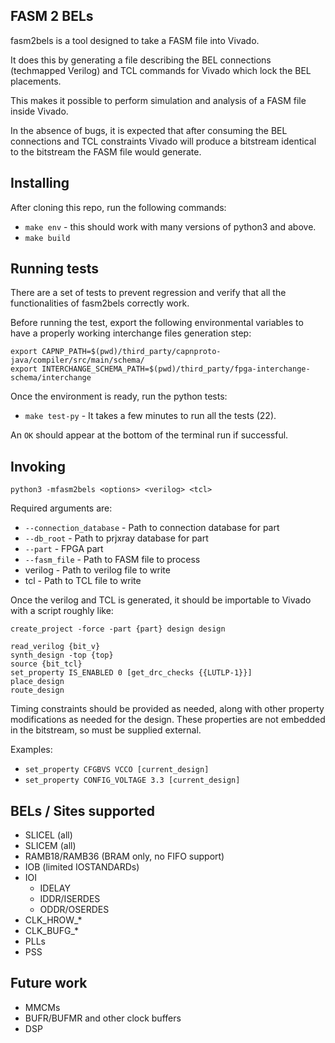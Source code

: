 FASM 2 BELs
-----------

fasm2bels is a tool designed to take a FASM file into Vivado.

It does this by generating a file describing the BEL connections (techmapped
Verilog) and TCL commands for Vivado which lock the BEL placements.

This makes it possible to perform simulation and analysis of a FASM file inside
Vivado.

In the absence of bugs, it is expected that after consuming the BEL
connections and TCL constraints Vivado will produce a bitstream identical to
the bitstream the FASM file would generate.

Installing
----------

After cloning this repo, run the following commands:
 - `make env` - this should work with many versions of python3 and above.
 - `make build`

Running tests
-------------

There are a set of tests to prevent regression and verify that all the functionalities
of fasm2bels correctly work.

Before running the test, export the following environmental variables to have a properly
working interchange files generation step:

```
export CAPNP_PATH=$(pwd)/third_party/capnproto-java/compiler/src/main/schema/
export INTERCHANGE_SCHEMA_PATH=$(pwd)/third_party/fpga-interchange-schema/interchange
```

Once the environment is ready, run the python tests:

 - `make test-py` - It takes a few minutes to run all the tests (22).

 An `OK` should appear at the bottom of the terminal run if successful.

Invoking
--------

`python3 -mfasm2bels <options> <verilog> <tcl>`

Required arguments are:
 - `--connection_database` - Path to connection database for part
 - `--db_root` - Path to prjxray database for part
 - `--part` - FPGA part
 - `--fasm_file` - Path to FASM file to process
 - verilog - Path to verilog file to write
 - tcl - Path to TCL file to write

Once the verilog and TCL is generated, it should be importable to Vivado with
a script roughly like:

```
create_project -force -part {part} design design

read_verilog {bit_v}
synth_design -top {top}
source {bit_tcl}
set_property IS_ENABLED 0 [get_drc_checks {{LUTLP-1}}]
place_design
route_design
```

Timing constraints should be provided as needed, along with other property
modifications as needed for the design.  These properties are not embedded in
the bitstream, so must be supplied external.

Examples:
 - `set_property CFGBVS VCCO [current_design]`
 - `set_property CONFIG_VOLTAGE 3.3 [current_design]`

BELs / Sites supported
----------------------

- SLICEL (all)
- SLICEM (all)
- RAMB18/RAMB36 (BRAM only, no FIFO support)
- IOB (limited IOSTANDARDs)
- IOI
    - IDELAY
    - IDDR/ISERDES
    - ODDR/OSERDES
- CLK\_HROW\_\*
- CLK\_BUFG\_\*
- PLLs
- PSS

Future work
-----------
 - MMCMs
 - BUFR/BUFMR and other clock buffers
 - DSP
